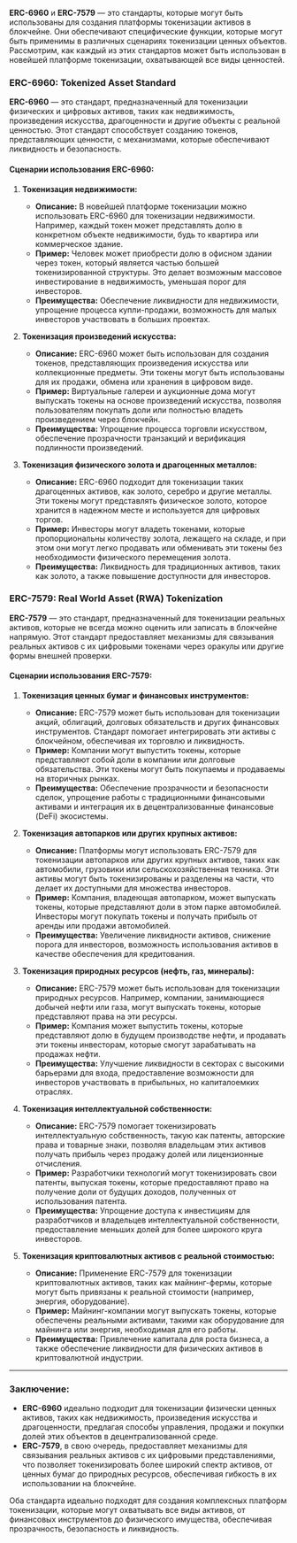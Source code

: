 **ERC-6960** и **ERC-7579** — это стандарты, которые могут быть использованы для создания платформы токенизации активов в блокчейне. Они обеспечивают специфические функции, которые могут быть применимы в различных сценариях токенизации ценных объектов. Рассмотрим, как каждый из этих стандартов может быть использован в новейшей платформе токенизации, охватывающей все виды ценностей.

### **ERC-6960: Tokenized Asset Standard**
**ERC-6960** — это стандарт, предназначенный для токенизации физических и цифровых активов, таких как недвижимость, произведения искусства, драгоценности и другие объекты с реальной ценностью. Этот стандарт способствует созданию токенов, представляющих ценности, с механизмами, которые обеспечивают ликвидность и безопасность.

#### **Сценарии использования ERC-6960:**
1. **Токенизация недвижимости:**
   - **Описание:** В новейшей платформе токенизации можно использовать ERC-6960 для токенизации недвижимости. Например, каждый токен может представлять долю в конкретном объекте недвижимости, будь то квартира или коммерческое здание.
   - **Пример:** Человек может приобрести долю в офисном здании через токен, который является частью большей токенизированной структуры. Это делает возможным массовое инвестирование в недвижимость, уменьшая порог для инвесторов.
   - **Преимущества:** Обеспечение ликвидности для недвижимости, упрощение процесса купли-продажи, возможность для малых инвесторов участвовать в больших проектах.

2. **Токенизация произведений искусства:**
   - **Описание:** ERC-6960 может быть использован для создания токенов, представляющих произведения искусства или коллекционные предметы. Эти токены могут быть использованы для их продажи, обмена или хранения в цифровом виде.
   - **Пример:** Виртуальные галереи и аукционные дома могут выпускать токены на основе произведений искусства, позволяя пользователям покупать доли или полностью владеть произведением через блокчейн.
   - **Преимущества:** Упрощение процесса торговли искусством, обеспечение прозрачности транзакций и верификация подлинности произведений.

3. **Токенизация физического золота и драгоценных металлов:**
   - **Описание:** ERC-6960 подходит для токенизации таких драгоценных активов, как золото, серебро и другие металлы. Эти токены могут представлять физическое золото, которое хранится в надежном месте и используется для цифровых торгов.
   - **Пример:** Инвесторы могут владеть токенами, которые пропорциональны количеству золота, лежащего на складе, и при этом они могут легко продавать или обменивать эти токены без необходимости физического перемещения золота.
   - **Преимущества:** Ликвидность для традиционных активов, таких как золото, а также повышение доступности для инвесторов.

### **ERC-7579: Real World Asset (RWA) Tokenization**
**ERC-7579** — это стандарт, предназначенный для токенизации реальных активов, которые не всегда можно оценить или записать в блокчейне напрямую. Этот стандарт предоставляет механизмы для связывания реальных активов с их цифровыми токенами через оракулы или другие формы внешней проверки.

#### **Сценарии использования ERC-7579:**
1. **Токенизация ценных бумаг и финансовых инструментов:**
   - **Описание:** ERC-7579 может быть использован для токенизации акций, облигаций, долговых обязательств и других финансовых инструментов. Стандарт помогает интегрировать эти активы с блокчейном, обеспечивая их торговлю и ликвидность.
   - **Пример:** Компании могут выпустить токены, которые представляют собой доли в компании или долговые обязательства. Эти токены могут быть покупаемы и продаваемы на вторичных рынках.
   - **Преимущества:** Обеспечение прозрачности и безопасности сделок, упрощение работы с традиционными финансовыми активами и интеграция их в децентрализованные финансовые (DeFi) экосистемы.

2. **Токенизация автопарков или других крупных активов:**
   - **Описание:** Платформы могут использовать ERC-7579 для токенизации автопарков или других крупных активов, таких как автомобили, грузовики или сельскохозяйственная техника. Эти активы могут быть токенизированы и разделены на части, что делает их доступными для множества инвесторов.
   - **Пример:** Компания, владеющая автопарком, может выпускать токены, которые представляют доли в этом парке автомобилей. Инвесторы могут покупать токены и получать прибыль от аренды или продажи автомобилей.
   - **Преимущества:** Увеличение ликвидности активов, снижение порога для инвесторов, возможность использования активов в качестве обеспечения для кредитования.

3. **Токенизация природных ресурсов (нефть, газ, минералы):**
   - **Описание:** ERC-7579 может быть использован для токенизации природных ресурсов. Например, компании, занимающиеся добычей нефти или газа, могут выпускать токены, которые представляют права на эти ресурсы.
   - **Пример:** Компания может выпустить токены, которые представляют долю в будущем производстве нефти, и продавать эти токены инвесторам, которые смогут зарабатывать на продажах нефти.
   - **Преимущества:** Улучшение ликвидности в секторах с высокими барьерами для входа, предоставление возможности для инвесторов участвовать в прибыльных, но капиталоемких отраслях.

4. **Токенизация интеллектуальной собственности:**
   - **Описание:** ERC-7579 помогает токенизировать интеллектуальную собственность, такую как патенты, авторские права и товарные знаки, позволяя владельцам этих активов получать прибыль через продажу долей или лицензионные отчисления.
   - **Пример:** Разработчики технологий могут токенизировать свои патенты, выпуская токены, которые предоставляют право на получение доли от будущих доходов, полученных от использования патента.
   - **Преимущества:** Упрощение доступа к инвестициям для разработчиков и владельцев интеллектуальной собственности, предоставление меньших долей для более широкого круга инвесторов.

5. **Токенизация криптовалютных активов с реальной стоимостью:**
   - **Описание:** Применение ERC-7579 для токенизации криптовалютных активов, таких как майнинг-фермы, которые могут быть привязаны к реальной стоимости (например, энергия, оборудование).
   - **Пример:** Майнинг-компании могут выпускать токены, которые обеспечены реальными активами, такими как оборудование для майнинга или энергия, необходимая для его работы.
   - **Преимущества:** Привлечение капитала для роста бизнеса, а также обеспечение ликвидности для физических активов в криптовалютной индустрии.

---

### **Заключение:**
- **ERC-6960** идеально подходит для токенизации физически ценных активов, таких как недвижимость, произведения искусства и драгоценности, предлагая способы управления, продажи и покупки долей этих объектов в децентрализованной среде.
- **ERC-7579**, в свою очередь, предоставляет механизмы для связывания реальных активов с их цифровыми представлениями, что позволяет токенизировать более широкий спектр активов, от ценных бумаг до природных ресурсов, обеспечивая гибкость в их использовании на блокчейне.

Оба стандарта идеально подходят для создания комплексных платформ токенизации, которые могут охватывать все виды активов, от финансовых инструментов до физического имущества, обеспечивая прозрачность, безопасность и ликвидность.

